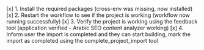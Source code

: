 [x] 1. Install the required packages (cross-env was missing, now installed)
[x] 2. Restart the workflow to see if the project is working (workflow now running successfully)
[x] 3. Verify the project is working using the feedback tool (application verified - Arabic SEO content analyzer working)
[x] 4. Inform user the import is completed and they can start building, mark the import as completed using the complete_project_import tool